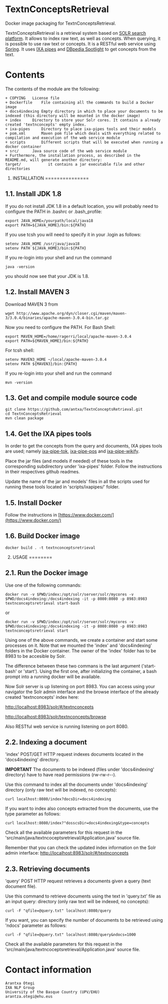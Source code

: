 TextnConceptsRetrieval
======================

Docker image packaging for TextnConceptsRetrieval.

TextnConceptsRetrieval is a retrieval system based on [SOLR search
platform](http://lucene.apache.org/solr/). It allows to index raw
text, as well as concepts. When querying, it is possible to use raw
text or concepts. It is a RESTful web service using
[Spring](https://spring.io/). It uses [IXA
pipes](http://ixa2.si.ehu.es/ixa-pipes/) and [DBpedia
Spotlight](https://github.com/dbpedia-spotlight/dbpedia-spotlight/wiki)
to get concepts from the text.


Contents
========

The contents of the module are the following:

    + COPYING	License file
    + Dockerfile	File containing all the commands to build a Docker image
    + docs4indexing	Empty directory in which to place your documents to be indexed (this directory will be mounted in the docker image)
    + index		Directory to store your Solr cores. It contains a already created 'textnconcepts' empty index.
    + ixa-pipes		Directory to place ixa-pipes tools and their models
    + pom.xml		Maven pom file which deals with everything related to compilation and execution of the web service module
    + scripts		Different scripts that will be executed when running a docker container
    + src/		Java source code of the web service module
    + Furthermore, the installation process, as described in the README.md, will generate another directory:
    target/            it contains a jar executable file and other directories


1. INSTALLATION
===============

1.1. Install JDK 1.8
--------------------

If you do not install JDK 1.8 in a default location, you will probably
need to configure the PATH in .bashrc or .bash_profile:

    export JAVA_HOME=/yourpath/local/java18
    export PATH=${JAVA_HOME}/bin:${PATH}


If you use tcsh you will need to specify it in your .login as follows:

    setenv JAVA_HOME /usr/java/java18
    setenv PATH ${JAVA_HOME}/bin:${PATH}


If you re-login into your shell and run the command

    java -version


you should now see that your JDK is 1.8.


1.2. Install MAVEN 3
--------------------

Download MAVEN 3 from

````shell
wget http://www.apache.org/dyn/closer.cgi/maven/maven-3/3.0.4/binaries/apache-maven-3.0.4-bin.tar.gz
````

Now you need to configure the PATH. For Bash Shell:

````shell
export MAVEN_HOME=/home/ragerri/local/apache-maven-3.0.4
export PATH=${MAVEN_HOME}/bin:${PATH}
````

For tcsh shell:

````shell
setenv MAVEN3_HOME ~/local/apache-maven-3.0.4
setenv PATH ${MAVEN3}/bin:{PATH}
````

If you re-login into your shell and run the command

````shell
mvn -version
````

1.3. Get and compile module source code
---------------------------------------

````shell
git clone https://github.com/antxa/TextnConceptsRetrieval.git
cd TextnConceptsRetrieval
mvn clean package
````

1.4. Get the IXA pipes tools
----------------------------

In order to get the concepts from the query and documents, IXA pipes
tools are used; namely
[ixa-pipe-tok](https://github.com/ixa-ehu/ixa-pipe-tok),
[ixa-pipe-pos](https://github.com/ixa-ehu/ixa-pipe-pos) and
[ixa-pipe-wikify](https://github.com/ixa-ehu/ixa-pipe-wikify).

Place the jar files (and models if needed) of these tools in the
corresponding subdirectory under 'ixa-pipes' folder. Follow the
instructions in their respectives github readmes.

Update the name of the jar and models' files in all the scripts used
for running these tools located in 'scripts/ixapipes/' folder.


1.5. Install Docker
-------------------
Follow the instructions in [https://www.docker.com/](https://www.docker.com/)


1.6. Build Docker image
-----------------------

````shell
docker build . -t textnconceptsretrieval
````


2. USAGE
========

2.1. Run the Docker image
----------------------------

Use one of the following commands:

````shell
docker run -v $PWD/index:/opt/solr/server/solr/mycores -v $PWD/docs4indexing:/docs4indexing -it -p 8080:8080 -p 8983:8983 textnconceptsretrieval start-bash
````

or


````shell
docker run -v $PWD/index:/opt/solr/server/solr/mycores -v $PWD/docs4indexing:/docs4indexing -it -p 8080:8080 -p 8983:8983 textnconceptsretrieval start
````

Using one of the above commands, we create a container and start some
processes on it. Note that we mounted the 'index' and 'docs4indexing'
folders in the Docker container. The owner of the 'index' folder has
to be 8983 to be accesible by Solr.

The difference between these two commans is the last argument
('start-bash' or 'start'). Using the first one, after initializing the
container, a bash prompt into a running docker will be available.

Now Solr server is up listening on port 8983. You can access using
your navigator the Solr admin interface and the browse interface of
the already created 'textnconcepts' index here:

[http://localhost:8983/solr/#/textnconcepts](http://localhost:8983/solr/#/textnconcepts)

[http://localhost:8983/solr/textnconcepts/browse](http://localhost:8983/solr/textnconcepts/browse)

Also RESTful web service is running listening on port 8080.


2.2. Indexing a document
------------------------

'index' POST/GET HTTP request indexes documents located in the
'docs4indexing' directory.

**IMPORTANT** The documents to be indexed (files under 'docs4indexing'
  directory) have to have read permissions (rw-rw-r--).

Use this command to index all the documents under 'docs4indexing'
directory (only raw text will be indexed, no concepts):

````shell
curl localhost:8080/index?docsDir=docs4indexing
````

If you want to index also concepts extracted from the documents, use
the type parameter as follows:

````shell
curl localhost:8080/index?"dosscsDir=docs4indexing&type=concepts
````

Check all the available parameters for this request in the
'src/main/java/textncoceptsretrieval/Application.java' source file.

Remember that you can check the updated index information on the Solr
admin interface:
[http://localhost:8983/solr/#/textnconcepts](http://localhost:8983/solr/#/textnconcepts)


2.3. Retrieving documents
-------------------------

'query' POST HTTP request retrieves a documents given a query (text
document file).

Use this command to retrieve documents using the text in 'query.txt'
file as an input query: directory (only raw text will be indexed, no
concepts):

````shell
curl -F "qfile=@query.txt" localhost:8080/query
````

If you want, you can specify the number of documents to be retrieved
using 'ndocs' parameter as follows:

````shell
curl -F "qfile=@query.txt" localhost:8080/query&ndocs=1000
````

Check all the available parameters for this request in the
'src/main/java/textncoceptsretrieval/Application.java' source file.



Contact information
===================

````shell
Arantxa Otegi
IXA NLP Group
University of the Basque Country (UPV/EHU)
arantza.otegi@ehu.eus
````

